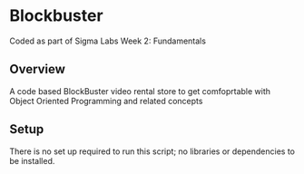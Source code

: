 # Blockbuster
Coded as part of Sigma Labs Week 2: Fundamentals

## Overview
A code based BlockBuster video rental store to get comfoprtable with Object Oriented Programming and related concepts

## Setup
There is no set up required to run this script; no libraries or dependencies to be installed.
